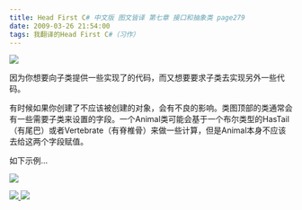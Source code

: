 ```yaml
---
title: Head First C# 中文版 图文皆译 第七章 接口和抽象类 page279
date: 2009-03-26 21:54:00
tags: 我翻译的Head First C#（习作）
---
```

![](https://p-blog.csdn.net/images/p_blog_csdn_net/cuipengfei1/EntryImages/20090326/2009-03-26_21-31-03.jpg)

因为你想要向子类提供一些实现了的代码，而又想要要求子类去实现另外一些代码。

  

有时候如果你创建了不应该被创建的对象，会有不良的影响。类图顶部的类通常会有一些需要子类来设置的字段。一个Animal类可能会基于一个布尔类型的HasTail
（有尾巴）或者Vertebrate（有脊椎骨）来做一些计算，但是Animal本身不应该去给这两个字段赋值。

  

如下示例...

  

![](https://p-blog.csdn.net/images/p_blog_csdn_net/cuipengfei1/EntryImages/20090326/2009-03-26_21-41-13.jpg)



[ ![](https://profile.csdnimg.cn/5/2/5/3_cuipengfei1)
![](https://g.csdnimg.cn/static/user-reg-year/1x/11.png)
](https://blog.csdn.net/cuipengfei1)





